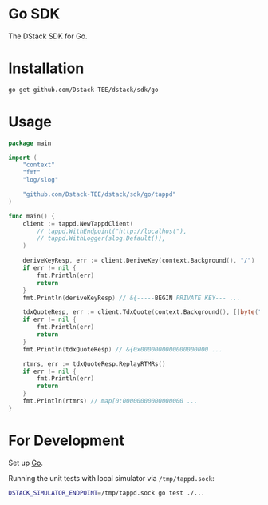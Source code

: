 # Go SDK

The DStack SDK for Go.

# Installation

```bash
go get github.com/Dstack-TEE/dstack/sdk/go
```

# Usage

```go
package main

import (
	"context"
	"fmt"
	"log/slog"

	"github.com/Dstack-TEE/dstack/sdk/go/tappd"
)

func main() {
	client := tappd.NewTappdClient(
		// tappd.WithEndpoint("http://localhost"),
		// tappd.WithLogger(slog.Default()),
	)

	deriveKeyResp, err := client.DeriveKey(context.Background(), "/")
	if err != nil {
		fmt.Println(err)
		return
	}
	fmt.Println(deriveKeyResp) // &{-----BEGIN PRIVATE KEY--- ...

	tdxQuoteResp, err := client.TdxQuote(context.Background(), []byte("test"))
	if err != nil {
		fmt.Println(err)
		return
	}
	fmt.Println(tdxQuoteResp) // &{0x0000000000000000000 ...

	rtmrs, err := tdxQuoteResp.ReplayRTMRs()
	if err != nil {
		fmt.Println(err)
		return
	}
	fmt.Println(rtmrs) // map[0:00000000000000000 ...
}
```

# For Development

Set up [Go](https://go.dev/doc/install).

Running the unit tests with local simulator via `/tmp/tappd.sock`:

```bash
DSTACK_SIMULATOR_ENDPOINT=/tmp/tappd.sock go test ./...
```
